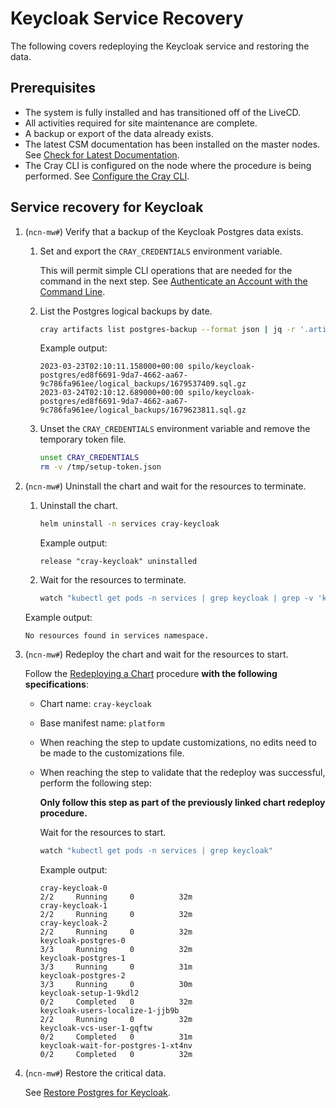 # Keycloak Service Recovery

The following covers redeploying the Keycloak service and restoring the data.

## Prerequisites

- The system is fully installed and has transitioned off of the LiveCD.
- All activities required for site maintenance are complete.
- A backup or export of the data already exists.
- The latest CSM documentation has been installed on the master nodes. See [Check for Latest Documentation](../../update_product_stream/README.md#check-for-latest-documentation).
- The Cray CLI is configured on the node where the procedure is being performed. See [Configure the Cray CLI](../configure_cray_cli.md).

## Service recovery for Keycloak

1. (`ncn-mw#`) Verify that a backup of the Keycloak Postgres data exists.

   1. Set and export the `CRAY_CREDENTIALS` environment variable.

      This will permit simple CLI operations that are needed for the command in the next step.
      See [Authenticate an Account with the Command Line](Authenticate_an_Account_with_the_Command_Line.md).

   1. List the Postgres logical backups by date.

      ```bash
      cray artifacts list postgres-backup --format json | jq -r '.artifacts[] | select(.Key | contains("spilo/keycloak")) | "\(.LastModified) \(.Key)"'
      ```

      Example output:

      ```text
      2023-03-23T02:10:11.158000+00:00 spilo/keycloak-postgres/ed8f6691-9da7-4662-aa67-9c786fa961ee/logical_backups/1679537409.sql.gz
      2023-03-24T02:10:12.689000+00:00 spilo/keycloak-postgres/ed8f6691-9da7-4662-aa67-9c786fa961ee/logical_backups/1679623811.sql.gz
      ```

   1. Unset the `CRAY_CREDENTIALS` environment variable and remove the temporary token file.

      ```bash
      unset CRAY_CREDENTIALS
      rm -v /tmp/setup-token.json
      ```

1. (`ncn-mw#`) Uninstall the chart and wait for the resources to terminate.

   1. Uninstall the chart.

      ```bash
      helm uninstall -n services cray-keycloak
      ```

      Example output:

      ```text
      release "cray-keycloak" uninstalled
      ```

   1. Wait for the resources to terminate.

      ```bash
      watch "kubectl get pods -n services | grep keycloak | grep -v 'keycloak-users-localize\|keycloak-vcs-user\|logical-backup'"
      ```

     Example output:

      ```text
      No resources found in services namespace.
      ```

1. (`ncn-mw#`) Redeploy the chart and wait for the resources to start.

    Follow the [Redeploying a Chart](../CSM_product_management/Redeploying_a_Chart.md) procedure **with the following specifications**:

    - Chart name: `cray-keycloak`
    - Base manifest name: `platform`
    - When reaching the step to update customizations, no edits need to be made to the customizations file.
    - When reaching the step to validate that the redeploy was successful, perform the following step:

        **Only follow this step as part of the previously linked chart redeploy procedure.**

        Wait for the resources to start.

        ```bash
        watch "kubectl get pods -n services | grep keycloak"
        ```

        Example output:

        ```text
        cray-keycloak-0                                                   2/2     Running     0          32m
        cray-keycloak-1                                                   2/2     Running     0          32m
        cray-keycloak-2                                                   2/2     Running     0          32m
        keycloak-postgres-0                                               3/3     Running     0          32m
        keycloak-postgres-1                                               3/3     Running     0          31m
        keycloak-postgres-2                                               3/3     Running     0          30m
        keycloak-setup-1-9kdl2                                            0/2     Completed   0          32m
        keycloak-users-localize-1-jjb9b                                   2/2     Running     0          32m
        keycloak-vcs-user-1-gqftw                                         0/2     Completed   0          31m
        keycloak-wait-for-postgres-1-xt4nv                                0/2     Completed   0          32m
        ```

1. (`ncn-mw#`) Restore the critical data.

   See [Restore Postgres for Keycloak](../kubernetes/Restore_Postgres.md#restore-postgres-for-keycloak).
